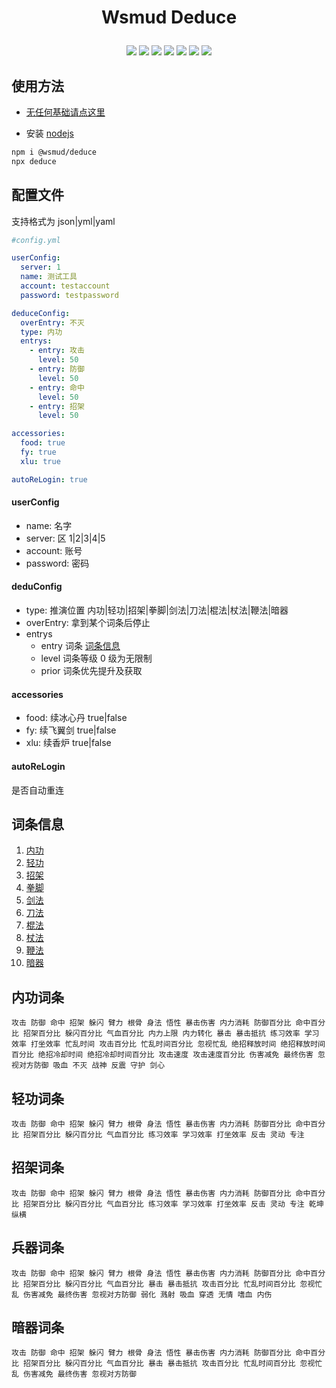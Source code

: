 # <p align="center">Wsmud Deduce</p>

<p align="center">
  <a href="https://github.com/wsmud/deduce/actions?query=workflow%3APackage"><img src="https://img.shields.io/github/workflow/status/wsmud/deduce/Node.js%20Package"></a>
  <a href="https://codecov.io/gh/wsmud/deduce"><img src="https://img.shields.io/codecov/c/github/wsmud/deduce/master"/></a>
  <a href="http://commitizen.github.io/cz-cli/"><img src="https://img.shields.io/badge/commitizen-friendly-brightgreen.svg"></a>
  <a href="https://github.com/wsmud/deduce/blob/master/LICENSE"><img src="https://img.shields.io/npm/l/@wsmud/deduce"></a>
  <a href="https://www.npmjs.com/package/@wsmud/deduce"><img src="https://img.shields.io/npm/v/@wsmud/deduce"></a>
  <a href="https://www.npmjs.com/package/@wsmud/deduce"><img src="https://img.shields.io/npm/dt/@wsmud/deduce"></a>
  <a href="https://jq.qq.com/?_wv=1027&k=lhe1GnIq"><img src="https://img.shields.io/badge/QQ群-58806400-blue"></a>
</p>

## 使用方法

- [无任何基础请点这里](https://baidu.com)

- 安装 [nodejs](http://nodejs.cn/download/)

```sh
npm i @wsmud/deduce
npx deduce
```

## 配置文件

支持格式为 json|yml|yaml

```yaml
#config.yml

userConfig:
  server: 1
  name: 测试工具
  account: testaccount
  password: testpassword

deduceConfig:
  overEntry: 不灭
  type: 内功
  entrys:
    - entry: 攻击
      level: 50
    - entry: 防御
      level: 50
    - entry: 命中
      level: 50
    - entry: 招架
      level: 50

accessories:
  food: true
  fy: true
  xlu: true

autoReLogin: true
```

#### userConfig

- name: 名字
- server: 区 1|2|3|4|5
- account: 账号
- password: 密码

#### deduConfig

- type: 推演位置 内功|轻功|招架|拳脚|剑法|刀法|棍法|杖法|鞭法|暗器
- overEntry: 拿到某个词条后停止
- entrys
  - entry 词条 [词条信息](#词条信息)
  - level 词条等级 0 级为无限制
  - prior 词条优先提升及获取

#### accessories

- food: 续冰心丹 true|false
- fy: 续飞翼剑 true|false
- xlu: 续香炉 true|false

#### autoReLogin

是否自动重连

## 词条信息

1. [内功](#内功词条)
1. [轻功](#轻功词条)
1. [招架](#招架词条)
1. [拳脚](#兵器词条)
1. [剑法](#兵器词条)
1. [刀法](#兵器词条)
1. [棍法](#兵器词条)
1. [杖法](#兵器词条)
1. [鞭法](#兵器词条)
1. [暗器](#暗器词条)

## 内功词条

```
攻击 防御 命中 招架 躲闪 臂力 根骨 身法 悟性 暴击伤害 内力消耗 防御百分比 命中百分比 招架百分比 躲闪百分比 气血百分比 内力上限 内力转化 暴击 暴击抵抗 练习效率 学习效率 打坐效率 忙乱时间 攻击百分比 忙乱时间百分比 忽视忙乱 绝招释放时间 绝招释放时间百分比 绝招冷却时间 绝招冷却时间百分比 攻击速度 攻击速度百分比 伤害减免 最终伤害 忽视对方防御 吸血 不灭 战神 反震 守护 剑心
```

## 轻功词条

```
攻击 防御 命中 招架 躲闪 臂力 根骨 身法 悟性 暴击伤害 内力消耗 防御百分比 命中百分比 招架百分比 躲闪百分比 气血百分比 练习效率 学习效率 打坐效率 反击 灵动 专注

```

## 招架词条

```
攻击 防御 命中 招架 躲闪 臂力 根骨 身法 悟性 暴击伤害 内力消耗 防御百分比 命中百分比 招架百分比 躲闪百分比 气血百分比 练习效率 学习效率 打坐效率 反击 灵动 专注 乾坤 纵横
```

## 兵器词条

```
攻击 防御 命中 招架 躲闪 臂力 根骨 身法 悟性 暴击伤害 内力消耗 防御百分比 命中百分比 招架百分比 躲闪百分比 气血百分比 暴击 暴击抵抗 攻击百分比 忙乱时间百分比 忽视忙乱 伤害减免 最终伤害 忽视对方防御 弱化 溅射 吸血 穿透 无情 嗜血 内伤
```

## 暗器词条

```
攻击 防御 命中 招架 躲闪 臂力 根骨 身法 悟性 暴击伤害 内力消耗 防御百分比 命中百分比 招架百分比 躲闪百分比 气血百分比 暴击 暴击抵抗 攻击百分比 忙乱时间百分比 忽视忙乱 伤害减免 最终伤害 忽视对方防御
```
